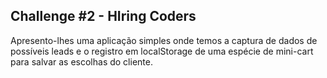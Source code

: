 ## Challenge #2 - HIring Coders
Apresento-lhes uma aplicação simples onde temos a captura de dados de possíveis leads e o registro em localStorage de uma espécie de mini-cart para salvar as escolhas do cliente.

